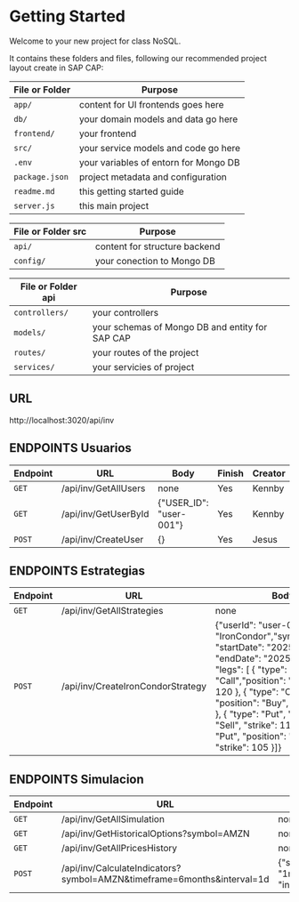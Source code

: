 # Getting Started

Welcome to your new project for class NoSQL.

It contains these folders and files, following our recommended project layout create in SAP CAP:

File or Folder | Purpose
---------|----------
`app/` | content for UI frontends goes here
`db/` | your domain models and data go here
`frontend/` | your frontend
`src/` | your service models and code go here
`.env` | your variables of entorn for Mongo DB
`package.json` | project metadata and configuration
`readme.md` | this getting started guide
`server.js` | this main project

File or Folder src | Purpose
---------|----------
`api/` | content for structure backend
`config/` | your conection to Mongo DB

File or Folder api | Purpose
---------|----------
`controllers/` | your controllers
`models/` | your schemas of Mongo DB and entity for SAP CAP
`routes/` | your routes of the project
`services/` | your servicies of project


## URL

http://localhost:3020/api/inv

## ENDPOINTS Usuarios

Endpoint | URL | Body | Finish | Creator
---------|----------|---------|---------|---------
`GET`  |  /api/inv/GetAllUsers | none | Yes | Kennby
`GET`  |  /api/inv/GetUserById | {"USER_ID": "user-001"} | Yes| Kennby
`POST`  |  /api/inv/CreateUser | {} | Yes| Jesus

## ENDPOINTS Estrategias

Endpoint | URL | Body | Finish | Creator
---------|----------|---------|---------|---------
`GET`  |  /api/inv/GetAllStrategies | none | Yes| Kennby
`POST` | /api/inv/CreateIronCondorStrategy | {"userId": "user-001", "type": "IronCondor","symbol":"AMZN", "startDate": "2025-05-01", "endDate": "2025-06-01", "legs": [ { "type": "Call","position": "Sell", "strike": 120 }, { "type": "Call", "position": "Buy", "strike": 125 }, { "type": "Put", "position": "Sell", "strike": 110 }, { "type": "Put", "position": "Buy", "strike": 105 }]} | Yes| Pedro



## ENDPOINTS Simulacion

Endpoint | URL | Body | Finish | Creator
---------|----------|---------|---------|---------
`GET`  |  /api/inv/GetAllSimulation | none | Yes| Kennby
`GET`  |  /api/inv/GetHistoricalOptions?symbol=AMZN | none | Yes | Kennby
`GET`  |  /api/inv/GetAllPricesHistory | none | Yes| Kennby
`POST` |  /api/inv/CalculateIndicators?symbol=AMZN&timeframe=6months&interval=1d | {"symbol":"AMZN","timeframe": "1months","interval": "6d", "indicators": ["RSI", "MACD"]} | Yes| Kennby

